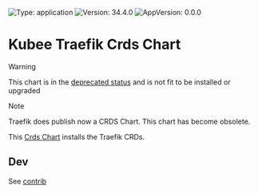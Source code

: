 

[//]: # (README.md generated by gotmpl. DO NOT EDIT.)

![Type: application](https://img.shields.io/badge/Type-application-informational?style=flat-square) ![Version: 34.4.0](https://img.shields.io/badge/Version-34.4.0-informational?style=flat-square) ![AppVersion: 0.0.0](https://img.shields.io/badge/AppVersion-0.0.0-informational?style=flat-square)

# Kubee Traefik Crds Chart

> [!WARNING]
> This chart is in the [deprecated status](https://github.com/EraldyHq/kubee/blob/main/docs/site/kubee-helmet-chart.md#status) and is not fit to be installed or upgraded

> [!NOTE]
> Traefik does publish now a CRDS Chart.
> This chart has become obsolete.

This [Crds Chart](https://github.com/EraldyHq/kubee/blob/main/docs/site/crds-chart.md) installs the Traefik CRDs.

## Dev

See [contrib](contrib.md)

